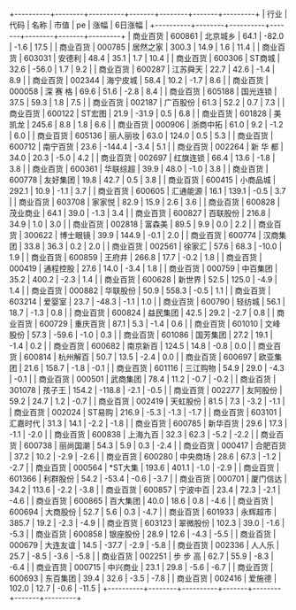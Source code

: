 +----------+--------+----------+-------+--------+-------+---------+
|   行业   |  代码  |   名称   | 市值  |   pe   | 涨幅  | 6日涨幅 |
+----------+--------+----------+-------+--------+-------+---------+
| 商业百货 | 600861 | 北京城乡 | 64.1  | -82.0  | -1.6  |  17.5   |
| 商业百货 | 000785 | 居然之家 | 300.3 |  14.9  |  1.6  |  11.4   |
| 商业百货 | 603031 |  安德利  | 48.4  |  35.1  |  1.7  |  10.4   |
| 商业百货 | 600306 |  ST商城  | 32.6  | -56.0  |  1.7  |   9.2   |
| 商业百货 | 600287 | 江苏舜天 | 22.7  |  42.6  | -1.4  |   8.9   |
| 商业百货 | 002344 | 海宁皮城 | 58.4  |  10.2  | -1.7  |   8.6   |
| 商业百货 | 000058 | 深 赛 格 | 69.6  |  51.6  | -2.8  |   8.4   |
| 商业百货 | 605188 | 国光连锁 | 37.5  |  59.3  |  1.8  |   7.5   |
| 商业百货 | 002187 | 广百股份 | 61.3  |  52.2  |  0.7  |   7.3   |
| 商业百货 | 600122 |  ST宏图  | 21.9  | -31.9  |  0.5  |   6.8   |
| 商业百货 | 601828 |  美凯龙  | 245.6 |  8.8   |  1.8  |   6.6   |
| 商业百货 | 000906 | 浙商中拓 | 61.0  |  9.2   | -1.2  |   6.0   |
| 商业百货 | 605136 | 丽人丽妆 | 63.0  | 124.0  |  0.5  |   5.3   |
| 商业百货 | 600712 | 南宁百货 | 23.6  | -144.4 | -3.4  |   5.1   |
| 商业百货 | 002264 | 新 华 都 | 34.0  |  20.3  | -5.0  |   4.2   |
| 商业百货 | 002697 | 红旗连锁 | 66.4  |  13.6  | -1.8  |   3.8   |
| 商业百货 | 600361 | 华联综超 | 39.9  |  48.0  | -1.0  |   3.8   |
| 商业百货 | 600778 | 友好集团 | 19.8  |  42.7  |  0.5  |   3.8   |
| 商业百货 | 600415 | 小商品城 | 292.1 |  10.9  | -1.1  |   3.7   |
| 商业百货 | 600605 | 汇通能源 | 16.1  | 139.1  | -0.5  |   3.7   |
| 商业百货 | 603708 |  家家悦  | 82.9  |  15.9  |  2.6  |   3.6   |
| 商业百货 | 600828 | 茂业商业 | 64.1  |  39.0  | -1.3  |   3.4   |
| 商业百货 | 600827 | 百联股份 | 216.8 |  34.9  |  1.0  |   3.0   |
| 商业百货 | 002818 |  富森美  | 89.5  |  9.9   |  0.0  |   2.2   |
| 商业百货 | 300622 | 博士眼镜 | 39.9  | 144.9  | -0.1  |   2.0   |
| 商业百货 | 600774 | 汉商集团 | 33.8  |  36.3  |  0.2  |   2.0   |
| 商业百货 | 002561 |  徐家汇  | 57.6  |  68.3  | -10.0 |   1.9   |
| 商业百货 | 600859 |  王府井  | 266.8 |  17.7  | -0.2  |   1.8   |
| 商业百货 | 000419 | 通程控股 | 27.6  |  14.0  | -3.4  |   1.8   |
| 商业百货 | 000759 | 中百集团 | 35.2  | 400.2  | -2.3  |   1.4   |
| 商业百货 | 600628 |  新世界  | 52.5  | 125.0  | -4.9  |   1.4   |
| 商业百货 | 000882 | 华联股份 | 50.9  | 558.3  | -0.5  |   1.1   |
| 商业百货 | 603214 |  爱婴室  | 23.7  | -48.3  | -1.1  |   1.0   |
| 商业百货 | 600790 |  轻纺城  | 56.1  |  18.7  | -1.3  |   0.8   |
| 商业百货 | 600824 | 益民集团 | 42.5  |  29.2  | -2.7  |   0.8   |
| 商业百货 | 600729 | 重庆百货 | 87.1  |  5.3   | -1.4  |   0.6   |
| 商业百货 | 601010 | 文峰股份 | 57.3  | -59.6  | -1.0  |   0.3   |
| 商业百货 | 601086 | 国芳集团 | 27.2  |  19.1  | -1.4  |   0.2   |
| 商业百货 | 600682 | 南京新百 | 124.5 |  14.8  | -0.8  |   0.0   |
| 商业百货 | 600814 | 杭州解百 | 50.7  |  13.5  | -2.4  |   0.0   |
| 商业百货 | 600697 | 欧亚集团 | 21.6  | 158.7  | -1.8  |  -0.1   |
| 商业百货 | 601116 | 三江购物 | 54.9  |  29.0  | -4.3  |  -0.1   |
| 商业百货 | 000501 | 武商集团 | 78.4  |  11.2  | -0.7  |  -0.2   |
| 商业百货 | 301078 |  孩子王  | 154.2 | -118.8 | -2.1  |  -0.5   |
| 商业百货 | 002277 | 友阿股份 | 59.2  |  24.7  |  1.2  |  -0.7   |
| 商业百货 | 002419 | 天虹股份 | 81.5  |  7.3   | -3.2  |  -1.1   |
| 商业百货 | 002024 |  ST易购  | 216.9 |  -5.3  | -1.3  |  -1.7   |
| 商业百货 | 603101 | 汇嘉时代 | 31.3  |  14.1  | -2.2  |  -1.8   |
| 商业百货 | 600785 | 新华百货 | 29.6  |  17.3  | -1.1  |  -2.0   |
| 商业百货 | 600838 | 上海九百 | 32.3  |  62.3  | -5.2  |  -2.2   |
| 商业百货 | 600738 | 丽尚国潮 | 54.3  |  5.9   |  0.3  |  -2.4   |
| 商业百货 | 000417 | 合肥百货 | 37.2  |  10.2  | -2.9  |  -2.6   |
| 商业百货 | 600280 | 中央商场 | 28.6  |  67.3  | -1.2  |  -2.7   |
| 商业百货 | 000564 | *ST大集  | 193.6 | 401.1  | -1.0  |  -2.9   |
| 商业百货 | 601366 | 利群股份 | 54.2  | -53.4  | -0.6  |  -3.7   |
| 商业百货 | 000701 | 厦门信达 | 34.2  | 113.6  | -2.2  |  -3.8   |
| 商业百货 | 600857 | 宁波中百 | 23.4  |  72.3  | -2.1  |  -4.6   |
| 商业百货 | 600865 | 百大集团 | 40.0  |  18.6  |  0.8  |  -4.6   |
| 商业百货 | 600694 | 大商股份 | 52.7  |  5.6   |  0.3  |  -4.7   |
| 商业百货 | 601933 | 永辉超市 | 385.7 |  19.2  | -2.3  |  -4.9   |
| 商业百货 | 603123 | 翠微股份 | 102.3 |  39.0  | -1.6  |  -5.3   |
| 商业百货 | 600858 | 银座股份 | 28.9  |  12.6  | -4.3  |  -5.5   |
| 商业百货 | 000679 | 大连友谊 | 14.5  | -37.7  | -2.9  |  -5.8   |
| 商业百货 | 002336 |  人人乐  | 25.7  |  -8.5  | -3.6  |  -5.8   |
| 商业百货 | 002251 | 步 步 高 | 62.7  |  55.9  | -8.3  |  -6.4   |
| 商业百货 | 000715 | 中兴商业 | 23.1  |  29.8  | -5.6  |  -6.7   |
| 商业百货 | 600693 | 东百集团 | 39.4  |  32.6  | -3.5  |  -7.8   |
| 商业百货 | 002416 |  爱施德  | 102.0 |  12.7  | -0.6  |  -11.5  |
+----------+--------+----------+-------+--------+-------+---------+
